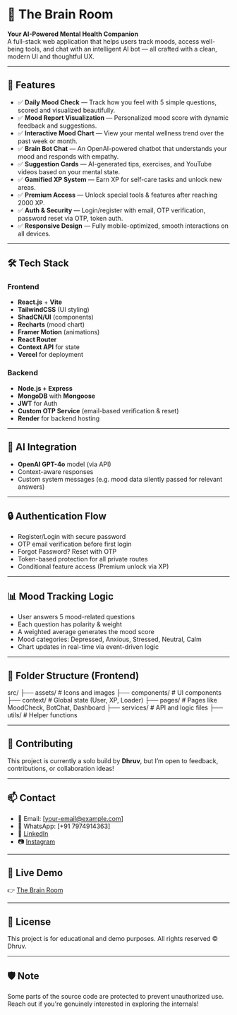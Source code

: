 # 🧠 The Brain Room

**Your AI-Powered Mental Health Companion**  
A full-stack web application that helps users track moods, access well-being tools, and chat with an intelligent AI bot — all crafted with a clean, modern UI and thoughtful UX.

---

## 🌟 Features

- ✅ **Daily Mood Check** — Track how you feel with 5 simple questions, scored and visualized beautifully.
- ✅ **Mood Report Visualization** — Personalized mood score with dynamic feedback and suggestions.
- ✅ **Interactive Mood Chart** — View your mental wellness trend over the past week or month.
- ✅ **Brain Bot Chat** — An OpenAI-powered chatbot that understands your mood and responds with empathy.
- ✅ **Suggestion Cards** — AI-generated tips, exercises, and YouTube videos based on your mental state.
- ✅ **Gamified XP System** — Earn XP for self-care tasks and unlock new areas.
- ✅ **Premium Access** — Unlock special tools & features after reaching 2000 XP.
- ✅ **Auth & Security** — Login/register with email, OTP verification, password reset via OTP, token auth.
- ✅ **Responsive Design** — Fully mobile-optimized, smooth interactions on all devices.

---

## 🛠️ Tech Stack

### **Frontend**  
- **React.js** + **Vite**
- **TailwindCSS** (UI styling)  
- **ShadCN/UI** (components)  
- **Recharts** (mood chart)
- **Framer Motion** (animations)
- **React Router**  
- **Context API** for state  
- **Vercel** for deployment

### **Backend**  
- **Node.js + Express**
- **MongoDB** with **Mongoose**
- **JWT** for Auth
- **Custom OTP Service** (email-based verification & reset)
- **Render** for backend hosting

---

## 🧠 AI Integration

- **OpenAI GPT-4o** model (via API)
- Context-aware responses
- Custom system messages (e.g. mood data silently passed for relevant answers)

---

## 🔒 Authentication Flow

- Register/Login with secure password
- OTP email verification before first login
- Forgot Password? Reset with OTP
- Token-based protection for all private routes
- Conditional feature access (Premium unlock via XP)

---

## 📊 Mood Tracking Logic

- User answers 5 mood-related questions
- Each question has polarity & weight
- A weighted average generates the mood score
- Mood categories: Depressed, Anxious, Stressed, Neutral, Calm
- Chart updates in real-time via event-driven logic

---

## 🧩 Folder Structure (Frontend)

src/
├── assets/           # Icons and images
├── components/       # UI components
├── context/          # Global state (User, XP, Loader)
├── pages/            # Pages like MoodCheck, BotChat, Dashboard
├── services/         # API and logic files
├── utils/            # Helper functions

---

## 🤝 Contributing

This project is currently a solo build by **Dhruv**, but I’m open to feedback, contributions, or collaboration ideas!

---

## 📫 Contact

- 📧 Email: [your-email@example.com]
- 💬 WhatsApp: [+91 7974914363]
- 🔗 [LinkedIn](https://www.linkedin.com/in/your-link/)
- 📷 [Instagram](https://www.instagram.com/your-handle)

---

## 🚀 Live Demo

👉 [The Brain Room](https://thebrainroom.vercel.app/)

---

## 🧾 License

This project is for educational and demo purposes. All rights reserved © Dhruv.

---

## 🛡️ Note

Some parts of the source code are protected to prevent unauthorized use. Reach out if you're genuinely interested in exploring the internals!